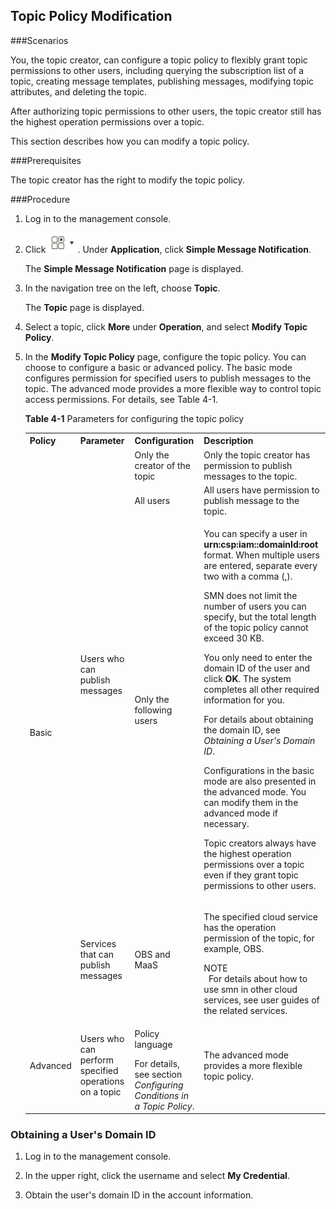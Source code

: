 ## Topic Policy Modification

###Scenarios

You, the topic creator, can configure a topic policy to flexibly grant topic permissions to other users, including querying the subscription list of a topic, creating message templates, publishing messages, modifying topic attributes, and deleting the topic.

After authorizing topic permissions to other users, the topic creator still has the highest operation permissions over a topic.

This section describes how you can modify a topic policy.

###Prerequisites

The topic creator has the right to modify the topic policy.

###Procedure

1.  Log in to the management console.

2.  Click ![](./figure/001.png). Under **Application**, click **Simple Message Notification**.

	The **Simple Message Notification** page is displayed.

1.  In the navigation tree on the left, choose **Topic**.

	The **Topic** page is displayed.

1.  Select a topic, click **More** under **Operation**, and select **Modify Topic Policy**.

2.  In the **Modify Topic Policy** page, configure the topic policy. You can choose to configure a basic or advanced policy. The basic mode configures permission for specified users to publish messages to the topic. The advanced mode provides a more flexible way to control topic access permissions. For details, see Table 4-1.

	<span id="_table41411027111244" class="anchor"></span>**Table 4-1** Parameters for configuring the topic policy
	<table>
    <tr>
       <th>Policy </th>
       <th>Parameter</th> 
       <th>Configuration</th>
       <th>Description</th>
     </tr>
     <tr>
         <td rowspan="4">Basic</td>
         <td rowspan="3">Users who can publish messages</td>
		 <td>Only the creator of the topic</td>
       	 <td>Only the topic creator has permission to publish messages to the topic.</td>
     </tr>
	<tr>
		 <td>All users</td>
       	 <td>All users have permission to publish message to the topic.</td>
     </tr>
	<tr>
		 <td>Only the following users</td>
       	 <td><p>You can specify a user in <b>urn:csp:iam::domainId:root</b> format. When multiple users are entered, separate every two with a comma (,).</p> <p>SMN does not limit the number of users you can specify, but the total length of the topic policy cannot exceed 30 KB.</p> You only need to enter the domain ID of the user and click <b>OK</b>. The system completes all other required information for you.</p> <p>For details about obtaining the domain ID, see <i>Obtaining a User's Domain ID</i>.</p>                                                                                                                                                              <p>Configurations in the basic mode are also presented in the advanced mode. You can modify them in the advanced mode if necessary. </p>                                                                                                                                                                                                                                                                                                                                                                                                                                                                                                                                                                                                                                                                              <p>Topic creators always have the highest operation permissions over a topic even if they grant topic permissions to other users. </p></td>
     </tr>
     <tr>
         <td>Services that can publish messages</td>
         <td>OBS and MaaS                                                                                                                                                                   
         </td>
		 <td><p>The specified cloud service has the operation permission of the topic, for example, OBS. </p>
			NOTE</br>                                                                                                                                                                                                                                                                                                                                                                                                                                                                                                                                                                                                                                                                                                                                                                                                                 &nbsp For details about how to use smn in other cloud services, see user guides of the related services.                                                                                                                                                                       
         </td>
     </tr>
     <tr>
         <td>Advanced</td>
         <td>Users who can perform specified operations on a topic</td>
		 <td><P>Policy language</P> For details, see section <i>Configuring Conditions in a Topic Policy</I>.</td>
       	 <td>The advanced mode provides a more flexible topic policy.</td>
     </tr>
     </table>   
### Obtaining a User's Domain ID

1.  Log in to the management console.

2.  In the upper right, click the username and select **My Credential**.

3.  Obtain the user's domain ID in the account information.
